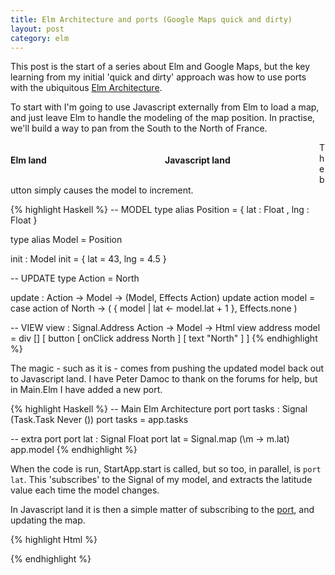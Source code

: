 ```yaml
---
title: Elm Architecture and ports (Google Maps quick and dirty)
layout: post
category: elm
---
```


This post is the start of a series about Elm and Google Maps, but the key learning from my initial 'quick and dirty' approach was how to use ports with the ubiquitous [Elm Architecture](https://github.com/evancz/elm-architecture-tutorial/).

To start with I'm going to use Javascript externally from Elm to load a map, and just leave Elm to handle the modeling of the map position. In practise, we'll build a way to pan from the South to the North of France.

<div id="elmContainer" class="lands" style="width:49%; float:left">
    <h4>Elm land</h4>
    <div id="elm"></div>
</div>

<div id="jsContainer" class="lands" style="width:49%; float:left">
    <h4>Javascript land</h4>
    <div id="map"></div>
</div>

<script type="text/javascript" src="/js/gmaps.js"></script>
<script src="//maps.googleapis.com/maps/api/js"></script>
<script type="text/javascript">
    var div = document.getElementById('elm');
    var mapDiv = document.getElementById('map');
    var map = Elm.embed(Elm.Main, div);

    map.ports.lat.subscribe(function(lat) {
        console.log("received", lat);
        var myLatlng = new google.maps.LatLng(lat, 5);
        gmap.setCenter(myLatlng);
    });

    var myLatlng = new google.maps.LatLng(43, 4.5);
    var mapOptions = {
      zoom: 6,
      center: myLatlng
    };
    console.log("loading", mapDiv);
    var gmap = new google.maps.Map(mapDiv, mapOptions);
</script>

The button simply causes the model to increment.

{% highlight Haskell %}
-- MODEL
type alias Position =
    { lat : Float
    , lng : Float
    }

type alias Model = Position

init : Model
init = { lat = 43, lng = 4.5 }

-- UPDATE
type Action =
      North

update : Action -> Model -> (Model, Effects Action)
update action model =
    case action of
        North -> ( { model | lat <- model.lat + 1 }, Effects.none )

-- VIEW
view : Signal.Address Action -> Model -> Html
view address model =
    div []
        [ button [ onClick address North ] [ text "North" ]
        ]
{% endhighlight %}

The magic - such as it is - comes from pushing the updated model back out to Javascript land. I have Peter Damoc to thank on the forums for help, but in Main.Elm I have added a new port.

{% highlight Haskell %}
-- Main Elm Architecture port
port tasks : Signal (Task.Task Never ())
port tasks =
  app.tasks

-- extra port
port lat : Signal Float
port lat = Signal.map (\m -> m.lat) app.model
{% endhighlight %}

When the code is run, StartApp.start is called, but so too, in parallel, is `port lat`. This 'subscribes' to the Signal of my model, and extracts the latitude value each time the model changes.

In Javascript land it is then a simple matter of subscribing to the [port](http://elm-lang.org/guide/interop), and updating the map.

{% highlight Html %}
<div id="elm"></div>
<div id="map"></div>
<script>
var div = document.getElementById('elm');
var mapDiv = document.getElementById('map');
var map = Elm.embed(Elm.Main, div);

map.ports.lat.subscribe(function(lat) {
    console.log("received", lat);
    var myLatlng = new google.maps.LatLng(lat, 5);
    gmap.setCenter(myLatlng);
});

var myLatlng = new google.maps.LatLng(43, 4.5);
var mapOptions = {
  zoom: 6,
  center: myLatlng
};
var gmap = new google.maps.Map(mapDiv, mapOptions);
</script>
{% endhighlight %}
